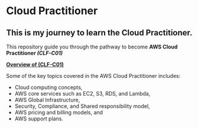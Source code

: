 #   Cloud Practitioner
##  This is my journey to learn the Cloud Practitioner.
This repository guide you through the pathway to become <b>AWS Cloud Practitioner <i>(CLF-C01)</i></b>

<strong><u>Overview of (CLF-C01)</u></strong>

Some of the key topics covered in the AWS Cloud Practitioner  includes:     
+   Cloud computing concepts,       
+   AWS core services such as EC2, S3, RDS, and Lambda,     
+   AWS Global Infrastructure,      
+   Security, Compliance, and Shared responsibility model,      
+   AWS pricing and billing models, and         
+   AWS support plans.